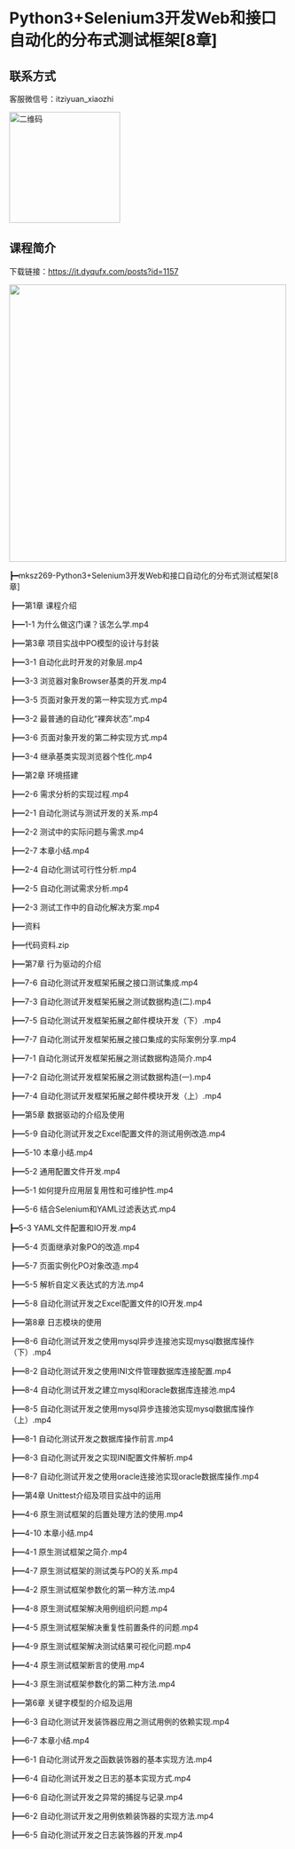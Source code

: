 # Python3+Selenium3开发Web和接口自动化的分布式测试框架[8章]

## 联系方式

客服微信号：itziyuan_xiaozhi

<img src="https://ziyuanyun.oss-cn-guangzhou.aliyuncs.com/common/20240614073449/666b82192834a.jpg" width="200" height="200" alt="二维码">

## 课程简介

下载链接：https://it.dyqufx.com/posts?id=1157

<img src="https://ziyuanyun.oss-cn-guangzhou.aliyuncs.com/yun/20240515153627/664465fb380e7.jpg" width="500" alt="">

  ┣━mksz269-Python3+Selenium3开发Web和接口自动化的分布式测试框架[8章]

 ┣━第1章 课程介绍

 ┣━1-1 为什么做这门课？该怎么学.mp4

 ┣━第3章 项目实战中PO模型的设计与封装

 ┣━3-1 自动化此时开发的对象层.mp4

 ┣━3-3 浏览器对象Browser基类的开发.mp4

 ┣━3-5 页面对象开发的第一种实现方式.mp4

 ┣━3-2 最普通的自动化“裸奔状态”.mp4

 ┣━3-6 页面对象开发的第二种实现方式.mp4

 ┣━3-4 继承基类实现浏览器个性化.mp4

 ┣━第2章 环境搭建

 ┣━2-6 需求分析的实现过程.mp4

 ┣━2-1 自动化测试与测试开发的关系.mp4

 ┣━2-2 测试中的实际问题与需求.mp4

 ┣━2-7 本章小结.mp4

 ┣━2-4 自动化测试可行性分析.mp4

 ┣━2-5 自动化测试需求分析.mp4

 ┣━2-3 测试工作中的自动化解决方案.mp4

 ┣━资料

 ┣━代码资料.zip

 ┣━第7章 行为驱动的介绍

 ┣━7-6 自动化测试开发框架拓展之接口测试集成.mp4

 ┣━7-3 自动化测试开发框架拓展之测试数据构造(二).mp4

 ┣━7-5 自动化测试开发框架拓展之邮件模块开发（下）.mp4

 ┣━7-7 自动化测试开发框架拓展之接口集成的实际案例分享.mp4

 ┣━7-1 自动化测试开发框架拓展之测试数据构造简介.mp4

 ┣━7-2 自动化测试开发框架拓展之测试数据构造(一).mp4

 ┣━7-4 自动化测试开发框架拓展之邮件模块开发（上）.mp4

 ┣━第5章 数据驱动的介绍及使用

 ┣━5-9 自动化测试开发之Excel配置文件的测试用例改造.mp4

 ┣━5-10 本章小结.mp4

 ┣━5-2 通用配置文件开发.mp4

 ┣━5-1 如何提升应用层复用性和可维护性.mp4

 ┣━5-6 结合Selenium和YAML过滤表达式.mp4

 ┣━5-3 YAML文件配置和IO开发.mp4

 ┣━5-4 页面继承对象PO的改造.mp4

 ┣━5-7 页面实例化PO对象改造.mp4

 ┣━5-5 解析自定义表达式的方法.mp4

 ┣━5-8 自动化测试开发之Excel配置文件的IO开发.mp4

 ┣━第8章 日志模块的使用

 ┣━8-6 自动化测试开发之使用mysql异步连接池实现mysql数据库操作（下）.mp4

 ┣━8-2 自动化测试开发之使用INI文件管理数据库连接配置.mp4

 ┣━8-4 自动化测试开发之建立mysql和oracle数据库连接池.mp4

 ┣━8-5 自动化测试开发之使用mysql异步连接池实现mysql数据库操作（上）.mp4

 ┣━8-1 自动化测试开发之数据库操作前言.mp4

 ┣━8-3 自动化测试开发之实现INI配置文件解析.mp4

 ┣━8-7 自动化测试开发之使用oracle连接池实现oracle数据库操作.mp4

 ┣━第4章 Unittest介绍及项目实战中的运用

 ┣━4-6 原生测试框架的后置处理方法的使用.mp4

 ┣━4-10 本章小结.mp4

 ┣━4-1 原生测试框架之简介.mp4

 ┣━4-7 原生测试框架的测试类与PO的关系.mp4

 ┣━4-2 原生测试框架参数化的第一种方法.mp4

 ┣━4-8 原生测试框架解决用例组织问题.mp4

 ┣━4-5 原生测试框架解决重复性前置条件的问题.mp4

 ┣━4-9 原生测试框架解决测试结果可视化问题.mp4

 ┣━4-4 原生测试框架断言的使用.mp4

 ┣━4-3 原生测试框架参数化的第二种方法.mp4

 ┣━第6章 关键字模型的介绍及运用

 ┣━6-3 自动化测试开发装饰器应用之测试用例的依赖实现.mp4

 ┣━6-7 本章小结.mp4

 ┣━6-1 自动化测试开发之函数装饰器的基本实现方法.mp4

 ┣━6-4 自动化测试开发之日志的基本实现方式.mp4

 ┣━6-6 自动化测试开发之异常的捕捉与记录.mp4

 ┣━6-2 自动化测试开发之用例依赖装饰器的实现方法.mp4

 ┣━6-5 自动化测试开发之日志装饰器的开发.mp4

  